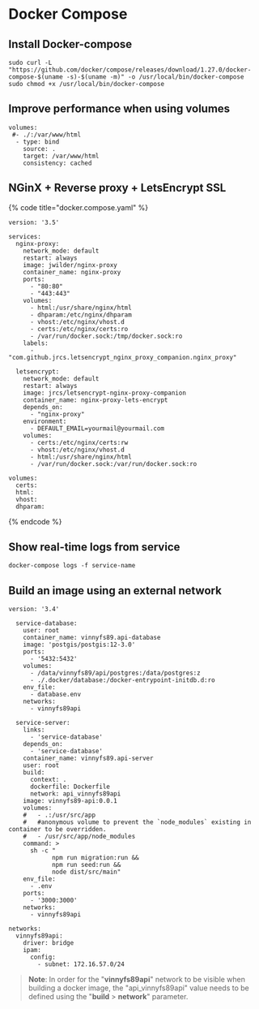 # Docker Compose

## Install Docker-compose

```text
sudo curl -L "https://github.com/docker/compose/releases/download/1.27.0/docker-compose-$(uname -s)-$(uname -m)" -o /usr/local/bin/docker-compose
sudo chmod +x /usr/local/bin/docker-compose
```

## Improve performance when using volumes

```text
volumes:
 #- ./:/var/www/html
  - type: bind
    source: .
    target: /var/www/html
    consistency: cached
```

## NGinX + Reverse proxy + LetsEncrypt SSL

{% code title="docker.compose.yaml" %}
```text
version: '3.5'

services:
  nginx-proxy:
    network_mode: default
    restart: always
    image: jwilder/nginx-proxy
    container_name: nginx-proxy
    ports:
      - "80:80"
      - "443:443"
    volumes:
      - html:/usr/share/nginx/html
      - dhparam:/etc/nginx/dhparam
      - vhost:/etc/nginx/vhost.d
      - certs:/etc/nginx/certs:ro
      - /var/run/docker.sock:/tmp/docker.sock:ro
    labels:
      - "com.github.jrcs.letsencrypt_nginx_proxy_companion.nginx_proxy"

  letsencrypt:
    network_mode: default
    restart: always
    image: jrcs/letsencrypt-nginx-proxy-companion
    container_name: nginx-proxy-lets-encrypt
    depends_on:
      - "nginx-proxy"
    environment:
      - DEFAULT_EMAIL=yourmail@yourmail.com
    volumes:
      - certs:/etc/nginx/certs:rw
      - vhost:/etc/nginx/vhost.d
      - html:/usr/share/nginx/html
      - /var/run/docker.sock:/var/run/docker.sock:ro

volumes:
  certs:
  html:
  vhost:
  dhparam:
```
{% endcode %}

## Show real-time logs from service

```text
docker-compose logs -f service-name
```

## Build an image using an external network

```text
version: '3.4'

  service-database:
    user: root
    container_name: vinnyfs89.api-database
    image: 'postgis/postgis:12-3.0'
    ports:
      - '5432:5432'
    volumes:
      - /data/vinnyfs89/api/postgres:/data/postgres:z
      - ./.docker/database:/docker-entrypoint-initdb.d:ro
    env_file:
      - database.env
    networks:
      - vinnyfs89api

  service-server:
    links:
      - 'service-database'
    depends_on:
      - 'service-database'
    container_name: vinnyfs89.api-server
    user: root
    build:
      context: .
      dockerfile: Dockerfile
      network: api_vinnyfs89api
    image: vinnyfs89-api:0.0.1
    volumes:
    #   - .:/usr/src/app
    #   #anonymous volume to prevent the `node_modules` existing in container to be overridden.
    #   - /usr/src/app/node_modules
    command: >
      sh -c "
            npm run migration:run && 
            npm run seed:run &&
            node dist/src/main"
    env_file:
      - .env
    ports:
      - '3000:3000'
    networks:
      - vinnyfs89api

networks:
  vinnyfs89api:
    driver: bridge
    ipam:
      config:
        - subnet: 172.16.57.0/24

```

> **Note**: In order for the "**vinnyfs89api**" network to be visible when building a docker image, the "api\_vinnyfs89api" value needs to be defined using the "**build** &gt; **network**" parameter.

